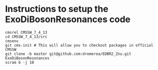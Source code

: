 Instructions to setup the ExoDiBosonResonances code
========

```
cmsrel CMSSW_7_4_13
cd CMSSW_7_4_13/src
cmsenv
git cms-init # This will allow you to checkout packages in official CMSSW
git clone -b master git@github.com:dromeroa/EDBR2_Znu.git ExoDiBosonResonances
scram b -j 10
```

